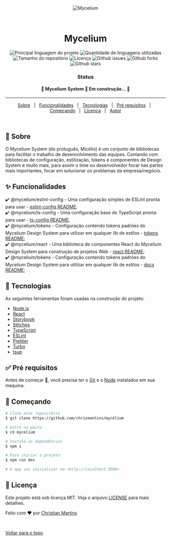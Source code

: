 <div align="center" id="top"> 
  <img src="./.github/app.gif" alt="Mycelium" />

&#xa0;

  <!-- <a href="https://mycelium.netlify.com">Demo</a> -->
</div>

<h1 align="center">Mycelium</h1>

<p align="center">
  <img alt="Principal linguagem do projeto" src="https://img.shields.io/github/languages/top/chrismantins/mycelium?color=56BEB8">

  <img alt="Quantidade de linguagens utilizadas" src="https://img.shields.io/github/languages/count/chrismantins/mycelium?color=56BEB8">

  <img alt="Tamanho do repositório" src="https://img.shields.io/github/repo-size/chrismantins/mycelium?color=56BEB8">

  <img alt="Licença" src="https://img.shields.io/github/license/chrismantins/mycelium?color=56BEB8">

  <img alt="Github issues" src="https://img.shields.io/github/issues/chrismantins/mycelium?color=56BEB8" />

  <img alt="Github forks" src="https://img.shields.io/github/forks/chrismantins/mycelium?color=56BEB8" />

  <img alt="Github stars" src="https://img.shields.io/github/stars/chrismantins/mycelium?color=56BEB8" />
</p>

<h3 align="center">Status</h1>

<h4 align="center">
	🚧  Mycelium System 🚀 Em construção...  🚧
</h4>

<hr>

<p align="center">
  <a href="#dart-sobre">Sobre</a> &#xa0; | &#xa0; 
  <a href="#sparkles-funcionalidades">Funcionalidades</a> &#xa0; | &#xa0;
  <a href="#rocket-tecnologias">Tecnologias</a> &#xa0; | &#xa0;
  <a href="#white_check_mark-pré-requisitos">Pré requisitos</a> &#xa0; | &#xa0;
  <a href="#checkered_flag-começando">Começando</a> &#xa0; | &#xa0;
  <a href="#memo-licença">Licença</a> &#xa0; | &#xa0;
  <a href="https://github.com/chrismantins" target="_blank">Autor</a>
</p>

<br>

## :dart: Sobre

O Mycelium System (do protuguês, Micélio) é um conjunto de bibliotecas para facilitar o trabalho de desenvolvimento das equipes. Contando com bibliotecas de configuração, estilização, tokens e componentes de Design System e muito mais, para assim o time ou desenvolvedor focar nas partes mais importantes, focar em solucionar os problemas da empresa/negócio.

## :sparkles: Funcionalidades

:heavy_check_mark: @mycelium/eslint-config - Uma configuração simples de ESLint pronta para usar - [eslint-config README](/packages/eslint-config/README.md); \
:heavy_check_mark: @mycelium/ts-config - Uma configuração base do TypeScript pronta para usar - [ts-config README](/packages/ts-config/README.md); \
:heavy_check_mark: @mycelium/tokens - Configuração contendo tokens padrões do Mycelium Design System para utilizar em qualquer lib de estilos - [tokens README](/packages/tokens/README.md); \
:heavy_check_mark: @mycelium/react - Uma biblioteca de componentes React do Mycelium Design System para construção de projetos Web - [react README](/packages/react/README.md); \
:heavy_check_mark: @mycelium/tokens - Configuração contendo tokens padrões do Mycelium Design System para utilizar em qualquer lib de estilos - [docs README](/packages/docs/README.md);

## :rocket: Tecnologias

As seguintes ferramentas foram usadas na construção do projeto:

- <a href="https://nodejs.org/" target="_blank">Node.js</a>
- <a href="https://reactjs.org/" target="_blank">React</a>
- <a href="https://storybook.js.org/" target="_blank">Storybook</a>
- <a href="https://stitches.dev/" target="_blank">Stitches</a>
- <a href="https://www.typescriptlang.org/" target="_blank">TypeScript</a>
- <a href="https://eslint.org" target="_blank">ESLint</a>
- <a href="https://prettier.io/" target="_blank">Prettier</a>
- <a href="https://turbo.build/" target="_blank">Turbo</a>
- <a href="https://tsup.egoist.dev/" target="_blank">tsup</a>

## :white_check_mark: Pré requisitos

Antes de começar :checkered_flag:, você precisa ter o <a href="https://git-scm.com" target="_blank">Git</a> e o <a href="https://git-scm.com" target="_blank">Node</a> instalados em sua maquina.

## :checkered_flag: Começando

```bash
# Clone este repositório
$ git clone https://github.com/chrismantins/mycelium

# Entre na pasta
$ cd mycelium

# Instale as dependências
$ npm i

# Para iniciar o projeto
$ npm run dev

# O app vai inicializar em <http://localhost:3000>
```

## :memo: Licença

Este projeto está sob licença MIT. Veja o arquivo [LICENSE](LICENSE) para mais detalhes.

Feito com :heart: por <a href="https://github.com/chrismantins" target="_blank">Christian Martins</a>

&#xa0;

<a href="#top">Voltar para o topo</a>
